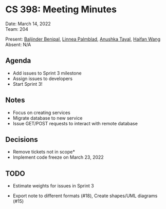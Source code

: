 # CS 398: Meeting Minutes  
Date: March 14, 2022  
Team: 204  

Present: [Baljinder Benipal](https://git.uwaterloo.ca/bs2benip), [Linnea Palmblad](https://git.uwaterloo.ca/lpalmbla), [Anushka Tayal](https://git.uwaterloo.ca/atayal), [Haifan Wang](https://git.uwaterloo.ca/h769wang)  
Absent: N/A  

## Agenda  
- Add issues to Sprint 3 milestone
- Assign issues to developers
- Start Sprint 3!

## Notes  
- Focus on creating services
- Migrate database to new service
- Issue GET/POST requests to interact with remote database

## Decisions  
- Remove tickets not in scope*
- Implement code freeze on March 23, 2022

## TODO  
- Estimate weights for issues in Sprint 3

* Export note to different formats (#18), Create shapes/UML diagrams (#15)